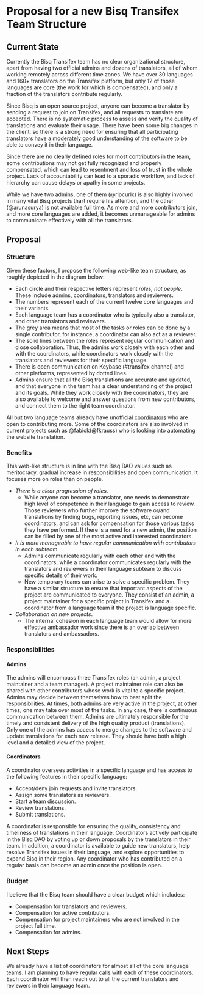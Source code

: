 # Proposal for a new Bisq Transifex Team Structure

## Current State
Currently the Bisq Transifex team has no clear organizational structure, apart from having two official admins and dozens of translators, all of whom working remotely across different time zones. We have over 30 languages and 160+ translators on the Transifex platform, but only 12 of those languages are core (the work for which is compensated), and only a fraction of the translators contribute regularly. 

Since Bisq is an open source project, anyone can become a translator by sending a request to join on Transifex, and all requests to translate are accepted. There is no systematic process to assess and verify the quality of translations and evaluate their usage. There have been some big changes in the client, so there is a strong need for ensuring that all participating translators have a moderately good understanding of the software to be able to convey it in their language.

Since there are no clearly defined roles for most contributors in the team, some contributions may not get fully recognized and properly compensated, which can lead to resentment and loss of trust in the  whole project. Lack of accountability can lead to a sporadic workflow, and lack of hierarchy can cause delays or apathy in some projects.

While we have two admins, one of them (@ripcurlx) is also highly involved in many vital Bisq projects thart require his attention, and the other (@arunasurya) is not available full time. As more and more contributors join, and more core languages are added, it becomes unmanageable for admins to communicate effectively with all the translators.

## Proposal

### Structure
Given these factors, I propose the following web-like team structure, as roughly depicted in the diagram below: 
- Each circle and their respective letters represent *roles, not people*. These include admins, coordinators, translators and reviewers.
- The numbers represent each of the current twelve core languages and their variants.
- Each language team has a coordinator who is typically also a translator, and other translators and reviewers.
- The grey area means that most of the tasks or roles can be done by a single contributor, for instance, a coordinator can also act as a reviewer.
- The solid lines between the roles represent regular communication and close collaboration. Thus, the admins work closely with each other and with the coordinators, while coordinators work closely with the translators and reviewers for their specific language.
- There is open communication on Keybase (#transifex channel) and other platforms, represented by dotted lines.
- Admins ensure that all the Bisq translations are accurate and updated, and that everyone in the team has a clear understanding of the project and its goals. While they work closely with the coordinators, they are also available to welcome and answer questions from new contributors, and connect them to the right team coordinator.

All but two language teams already have unofficial [coordinators](https://docs.google.com/spreadsheets/d/1P4JMLrcRtSWkxfh9jG7AXkfdgdkEYwgttGgly-ercXc/edit#gid=98383320) who are open to contributing more. Some of the coordinators are also involved in current projects such as @fabiok(@fkrauss) who is looking into automating the website translation.

### Benefits
This web-like structure is in line with the Bisq DAO values such as meritocracy, gradual increase in responsibilities and open communication. It focuses more on roles than on people.

- *There is a clear progression of roles*. 
   - While anyone can become a translator, one needs to demonstrate high level of competence in their language to gain access to review. Those reviewers who further improve the software or/and translations by finding bugs, reporting issues, etc, can become coordinators, and can ask for compensation for those various tasks they have performed. If there is a need for a new admin, the position can be filled by one of the most active and interested coordinators.
- *It is more manageable to have regular communication with contributors in each subteam*.
   - Admins communicate regularly with each other and with the coordinators, while a coordinator communicates regularly with 
   the translators and reviewers in their language subteam to discuss specific details of their work.
   - New temporary teams can arise to solve a specific problem. They have a similar structure to ensure that important aspects of the project are communicated to everyone. They consist of an admin, a project maintainer for a specific project in Transifex and a coordinator from a language team if the project is language specific.
- *Collaboration on new projects*.
   - The internal cohesion in each language team would allow for more effective ambassador work since there is an overlap between translators and ambassadors.

### Responsibilities

#### Admins
The admins will encompass three Transifex roles (an admin, a project maintainer and a team manager). A project maintainer role can also be shared with other contributors whose work is vital to a specific project. Admins may decide between themselves how to best split the responsibilities. At times, both admins are very active in the project, at other times, one may take over most of the tasks. In any case, there is continuous communication between them. Admins are ultimately responsible for the timely and consistent delivery of the high quality product (translations). Only one of the admins has access to merge changes to the software and update translations for each new release. They should have both a high level and a detailed view of the project.

#### Coordinators
A coordinator oversees activities in a specific language and has access to the following features in their specific language:
- Accept/deny join requests and invite translators.
- Assign some translators as reviewers.
- Start a team discussion.
- Review translations.
- Submit translations.

A coordinator is responsible for ensuring the quality, consistency and timeliness of translations in their language.
Coordinators actively participate in the Bisq DAO by voting up or down proposals by the translators in their team. In addition, a coordinator is available to guide new translators, help resolve Transifex issues in their language, and explore opportunities to expand Bisq in their region. Any coordinator who has contributed on a regular basis can become an admin once the position is open.


### Budget
I believe that the Bisq team should have a clear budget which includes:
- Compensation for translators and reviewers.
- Compensation for active contributors.
- Compensation for project maintainers who are not involved in the project full time.
- Compensation for admins.

## Next Steps
We already have a list of coordinators for almost all of the core language teams. I am planning to have regular calls with each of these coordinators. Each coordinator will then reach out to all the current translators and reviewers in their language team.

